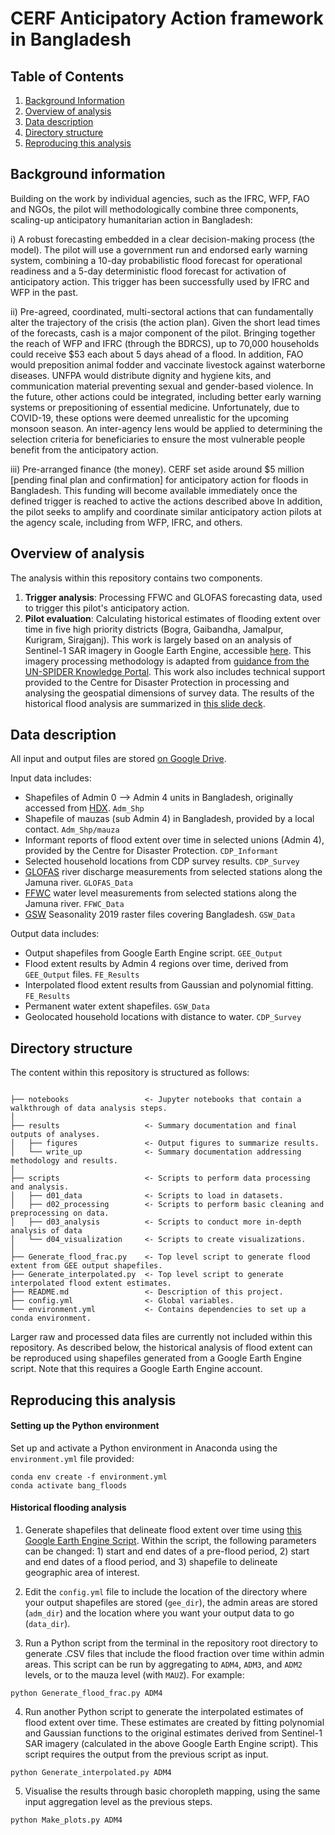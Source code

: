 # CERF Anticipatory Action framework in Bangladesh

##  Table of Contents
1. [Background Information](#background-information)
2. [Overview of analysis](#overview-of-analysis)
3. [Data description](#data-description)
4. [Directory structure](#directory-structure)
5. [Reproducing this analysis](#reproducing-this-analysis)

## Background information

Building on the work by individual agencies, such as the IFRC, WFP, FAO and NGOs, the pilot will methodologically combine three components, scaling-up anticipatory humanitarian action in Bangladesh:

i) A robust forecasting embedded in a clear decision-making process (the model).
The pilot will use a government run and endorsed early warning system, combining a 10-day probabilistic flood forecast for operational readiness and a 5-day deterministic flood forecast for activation of anticipatory action. This trigger has been successfully used by IFRC and WFP in the past.
  
ii) Pre-agreed, coordinated, multi-sectoral actions that can fundamentally alter the trajectory of the crisis (the action plan).
Given the short lead times of the forecasts, cash is a major component of the pilot. Bringing together the reach of WFP and IFRC (through the BDRCS), up to 70,000 households could receive $53 each about 5 days ahead of a flood.
In addition, FAO would preposition animal fodder and vaccinate livestock against waterborne diseases. UNFPA would distribute dignity and hygiene kits, and communication material preventing sexual and gender-based violence.
In the future, other actions could be integrated, including better early warning systems or prepositioning of essential medicine. Unfortunately, due to COVID-19, these options were deemed unrealistic for the upcoming monsoon season.
An inter-agency lens would be applied to determining the selection criteria for beneficiaries to ensure the most vulnerable people benefit from the anticipatory action.

iii) Pre-arranged finance (the money).
CERF set aside around $5 million [pending final plan and confirmation] for anticipatory action for floods in
Bangladesh. This funding will become available immediately once the defined trigger is reached to active the actions described above
In addition, the pilot seeks to amplify and coordinate similar anticipatory action pilots at the agency scale, including from WFP, IFRC, and others.

## Overview of analysis

The analysis within this repository contains two components. 

1. **Trigger analysis**: Processing FFWC and GLOFAS forecasting data, used to trigger this pilot's anticipatory action. 
2. **Pilot evaluation**: Calculating historical estimates of flooding extent over time in five high priority districts (Bogra, Gaibandha, Jamalpur, Kurigram, Sirajganj). This work is largely based on an analysis of Sentinel-1 SAR imagery in Google Earth Engine, accessible [here](https://code.earthengine.google.com/0fe2c1f3b2cf8ef6fe9aa81382b00191). This imagery processing methodology is adapted from [guidance from the UN-SPIDER Knowledge Portal](https://un-spider.org/advisory-support/recommended-practices/recommended-practice-google-earth-engine-flood-mapping/step-by-step). This work also includes technical support provided to the Centre for Disaster Protection in processing and analysing the geospatial dimensions of survey data. The results of the historical flood analysis are summarized in [this slide deck](https://docs.google.com/presentation/d/1D5tj83Q63L-9lI343t0tcHwpxQ14XkGQK6PobUcXb6g/edit#slide=id.p3).

## Data description

All input and output files are stored [on Google Drive](https://drive.google.com/drive/folders/16TR6uta4XgMhpuBVHJdH4WM529TkK_hF?usp=sharing). 

Input data includes: 
- Shapefiles of Admin 0 --> Admin 4 units in Bangladesh, originally accessed from [HDX](https://data.humdata.org/dataset/administrative-boundaries-of-bangladesh-as-of-2015). ```Adm_Shp```
- Shapefile of mauzas (sub Admin 4) in Bangladesh, provided by a local contact. ```Adm_Shp/mauza``` 
- Informant reports of flood extent over time in selected unions (Admin 4), provided by the Centre for Disaster Protection. ```CDP_Informant``` 
- Selected household locations from CDP survey results. ```CDP_Survey``` 
- [GLOFAS](https://www.globalfloods.eu/) river discharge measurements from selected stations along the Jamuna river. ```GLOFAS_Data``` 
- [FFWC](http://www.ffwc.gov.bd/) water level measurements from selected stations along the Jamuna river. ```FFWC_Data```
- [GSW](https://global-surface-water.appspot.com/download) Seasonality 2019 raster files covering Bangladesh. ```GSW_Data``` 

Output data includes:
- Output shapefiles from Google Earth Engine script. ```GEE_Output```
- Flood extent results by Admin 4 regions over time, derived from ```GEE_Output``` files. ```FE_Results```
- Interpolated flood extent results from Gaussian and polynomial fitting. ```FE_Results```
- Permanent water extent shapefiles. ```GSW_Data```
- Geolocated household locations with distance to water. ```CDP_Survey```

## Directory structure 

The content within this repository is structured as follows: 

```

├── notebooks                 <- Jupyter notebooks that contain a walkthrough of data analysis steps. 
│
├── results                   <- Summary documentation and final outputs of analyses. 
│   ├── figures               <- Output figures to summarize results. 
│   └── write_up              <- Summary documentation addressing methodology and results.  
│
├── scripts                   <- Scripts to perform data processing and analysis.    
│   ├── d01_data              <- Scripts to load in datasets. 
│   ├── d02_processing        <- Scripts to perform basic cleaning and preprocessing on data.
│   ├── d03_analysis          <- Scripts to conduct more in-depth analysis of data
│   └── d04_visualization     <- Scripts to create visualizations. 
│
├── Generate_flood_frac.py    <- Top level script to generate flood extent from GEE output shapefiles.
├── Generate_interpolated.py  <- Top level script to generate interpolated flood extent estimates. 
├── README.md                 <- Description of this project.
├── config.yml                <- Global variables.
└── environment.yml           <- Contains dependencies to set up a conda environment. 

```

Larger raw and processed data files are currently not included within this repository. As described below, the historical analysis of flood extent can be reproduced using shapefiles generated from a Google Earth Engine script. Note that this requires a Google Earth Engine account. 

## Reproducing this analysis 

#### Setting up the Python environment

Set up and activate a Python environment in Anaconda using the ```environment.yml``` file provided: 

```
conda env create -f environment.yml
conda activate bang_floods
```

#### Historical flooding analysis

1. Generate shapefiles that delineate flood extent over time using [this Google Earth Engine Script](https://code.earthengine.google.com/0fe2c1f3b2cf8ef6fe9aa81382b00191). Within the script, the following parameters can be changed: 1) start and end dates of a pre-flood period, 2) start and end dates of a flood period, and 3) shapefile to delineate geographic area of interest.

2. Edit the ```config.yml``` file to include the location of the directory where your output shapefiles are stored (```gee_dir```), the admin areas are stored (```adm_dir```) and the location where you want your output data to go (```data_dir```).

3. Run a Python script from the terminal in the repository root directory to generate .CSV files that include the flood fraction over time within admin areas. This script can be run by aggregating to ```ADM4```, ```ADM3```, and ```ADM2``` levels, or to the mauza level (with ```MAUZ```). For example: 

```
python Generate_flood_frac.py ADM4 
```

4. Run another Python script to generate the interpolated estimates of flood extent over time. These estimates are created by fitting polynomial and Gaussian functions to the original estimates derived from Sentinel-1 SAR imagery (calculated in the above Google Earth Engine script). This script requires the output from the previous script as input. 

```
python Generate_interpolated.py ADM4
```

5. Visualise the results through basic choropleth mapping, using the same input aggregation level as the previous steps.

```
python Make_plots.py ADM4
```


